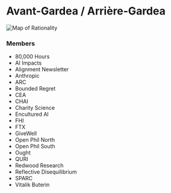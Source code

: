 # Avant-Gardea / Arrière-Gardea

![Map of Rationality](/images/wiki/maps/map_avant_arriere.png)
### Members
- 80,000 Hours
- AI Impacts
- Alignment Newsletter
- Anthropic
- ARC
- Bounded Regret
- CEA
- CHAI
- Charity Science
- Encultured AI
- FHI
- FTX
- GiveWell
- Open Phil North
- Open Phil South
- Ought
- QURI
- Redwood Research
- Reflective Disequilibrium
- SPARC
- Vitalik Buterin